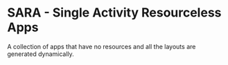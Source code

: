 # SARA - Single Activity Resourceless Apps

A collection of apps that have no resources and all the layouts are generated dynamically.